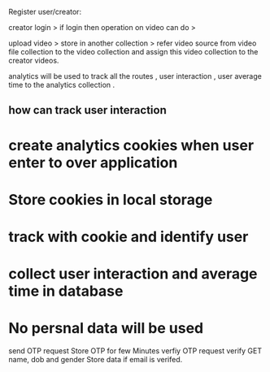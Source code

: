 Register user/creator:

creator login > if login then operation on video can do  >

upload video > store in another collection > refer video source from video file collection to the video collection and assign this video collection to the creator videos.

analytics will be used to track all the routes , user interaction , user average time to the analytics collection .
## how can track user interaction
# create analytics cookies when user enter to over application
# Store cookies in local storage
# track with cookie and identify user 
# collect user interaction and average time in database
# No persnal data will be used

send OTP request
Store OTP for few Minutes
verfiy OTP request
verify
GET name, dob and gender
Store data if email is verifed.


